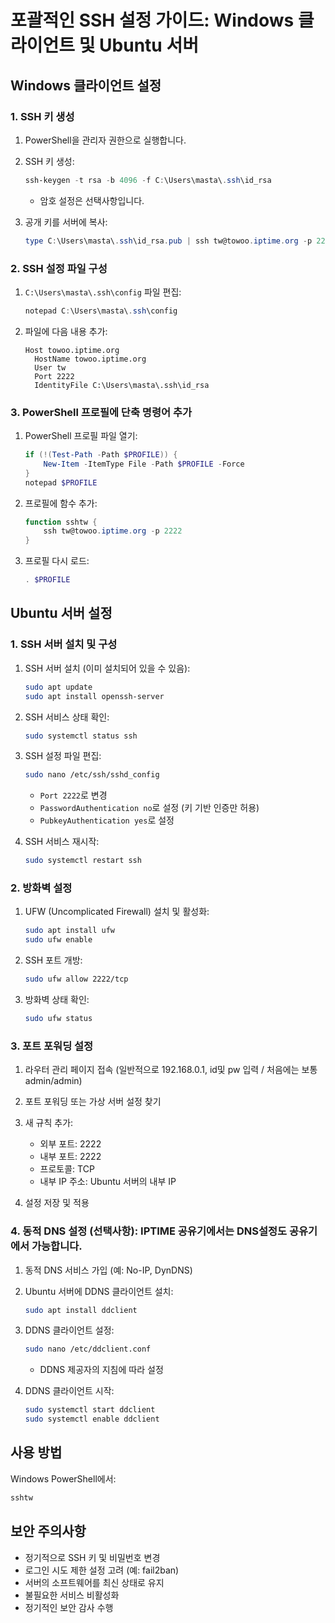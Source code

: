 # 포괄적인 SSH 설정 가이드: Windows 클라이언트 및 Ubuntu 서버

## Windows 클라이언트 설정

### 1. SSH 키 생성

1. PowerShell을 관리자 권한으로 실행합니다.

2. SSH 키 생성:
   ```powershell
   ssh-keygen -t rsa -b 4096 -f C:\Users\masta\.ssh\id_rsa
   ```
   - 암호 설정은 선택사항입니다.

3. 공개 키를 서버에 복사:
   ```powershell
   type C:\Users\masta\.ssh\id_rsa.pub | ssh tw@towoo.iptime.org -p 2222 "mkdir -p ~/.ssh && cat >> ~/.ssh/authorized_keys"
   ```

### 2. SSH 설정 파일 구성

1. `C:\Users\masta\.ssh\config` 파일 편집:
   ```powershell
   notepad C:\Users\masta\.ssh\config
   ```

2. 파일에 다음 내용 추가:
   ```
   Host towoo.iptime.org
     HostName towoo.iptime.org
     User tw
     Port 2222
     IdentityFile C:\Users\masta\.ssh\id_rsa
   ```

### 3. PowerShell 프로필에 단축 명령어 추가

1. PowerShell 프로필 파일 열기:
   ```powershell
   if (!(Test-Path -Path $PROFILE)) {
       New-Item -ItemType File -Path $PROFILE -Force
   }
   notepad $PROFILE
   ```

2. 프로필에 함수 추가:
   ```powershell
   function sshtw {
       ssh tw@towoo.iptime.org -p 2222
   }
   ```

3. 프로필 다시 로드:
   ```powershell
   . $PROFILE
   ```

## Ubuntu 서버 설정

### 1. SSH 서버 설치 및 구성

1. SSH 서버 설치 (이미 설치되어 있을 수 있음):
   ```bash
   sudo apt update
   sudo apt install openssh-server
   ```

2. SSH 서비스 상태 확인:
   ```bash
   sudo systemctl status ssh
   ```

3. SSH 설정 파일 편집:
   ```bash
   sudo nano /etc/ssh/sshd_config
   ```
   - `Port 2222`로 변경
   - `PasswordAuthentication no`로 설정 (키 기반 인증만 허용)
   - `PubkeyAuthentication yes`로 설정

4. SSH 서비스 재시작:
   ```bash
   sudo systemctl restart ssh
   ```

### 2. 방화벽 설정

1. UFW (Uncomplicated Firewall) 설치 및 활성화:
   ```bash
   sudo apt install ufw
   sudo ufw enable
   ```

2. SSH 포트 개방:
   ```bash
   sudo ufw allow 2222/tcp
   ```

3. 방화벽 상태 확인:
   ```bash
   sudo ufw status
   ```

### 3. 포트 포워딩 설정

1. 라우터 관리 페이지 접속 (일반적으로 192.168.0.1, id및 pw 입력 / 처음에는 보통 admin/admin)

2. 포트 포워딩 또는 가상 서버 설정 찾기

3. 새 규칙 추가:
   - 외부 포트: 2222
   - 내부 포트: 2222
   - 프로토콜: TCP
   - 내부 IP 주소: Ubuntu 서버의 내부 IP

4. 설정 저장 및 적용

### 4. 동적 DNS 설정 (선택사항): IPTIME 공유기에서는 DNS설정도 공유기에서 가능합니다.

1. 동적 DNS 서비스 가입 (예: No-IP, DynDNS)

2. Ubuntu 서버에 DDNS 클라이언트 설치:
   ```bash
   sudo apt install ddclient
   ```

3. DDNS 클라이언트 설정:
   ```bash
   sudo nano /etc/ddclient.conf
   ```
   - DDNS 제공자의 지침에 따라 설정

4. DDNS 클라이언트 시작:
   ```bash
   sudo systemctl start ddclient
   sudo systemctl enable ddclient
   ```

## 사용 방법

Windows PowerShell에서:
```powershell
sshtw
```

## 보안 주의사항

- 정기적으로 SSH 키 및 비밀번호 변경
- 로그인 시도 제한 설정 고려 (예: fail2ban)
- 서버의 소프트웨어를 최신 상태로 유지
- 불필요한 서비스 비활성화
- 정기적인 보안 감사 수행
